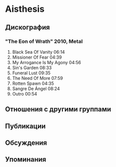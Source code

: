 # Aisthesis



## Дискография

### "The Eon of Wrath" 2010, Metal

1.	 Black Sea Of Vanity	06:14	 
2.	 Missioner Of Fear	04:39	 
3.	 My Arrogance Is My Agony	04:56	 
4.	 Sin's Garden	08:33	 
5.	 Funeral Lust	09:35	 
6.	 The Need Of More	07:59	 
7.	 Rotten Spawn	04:35	 
8.	 Sangre De &#193;ngel	08:24	 
9.	 Outro	00:54	


## Отношения с другими группами


## Публикации


## Обсуждения


## Упоминания

